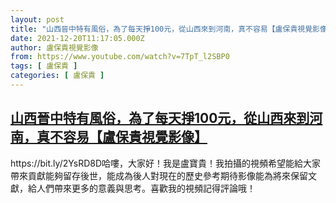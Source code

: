 ```yaml
---
layout: post
title: "山西晉中特有風俗，為了每天掙100元，從山西來到河南，真不容易【盧保貴視覺影像】"
date: 2021-12-20T11:17:05.000Z
author: 盧保貴視覺影像
from: https://www.youtube.com/watch?v=7TpT_l2SBP0
tags: [ 盧保貴 ]
categories: [ 盧保貴 ]
---
```

<!--1639999025000-->
[山西晉中特有風俗，為了每天掙100元，從山西來到河南，真不容易【盧保貴視覺影像】](https://www.youtube.com/watch?v=7TpT_l2SBP0)
------

<div>
https://bit.ly/2YsRD8D哈嘍，大家好！我是盧寶貴！我拍攝的視頻希望能給大家帶來貢獻能夠留存後世，能成為後人對現在的歷史參考期待影像能為將來保留文獻，給人們帶來更多的意義與思考。喜歡我的視頻記得評論哦！
</div>
